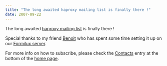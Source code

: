 ```yaml
---
title: "The long awaited haproxy mailing list is finally there !"
date: 2007-09-22
---
```

The long awaited [haproxy mailing list](https://www.mail-archive.com/haproxy@formilux.org/) is finally there !

Special thanks to my friend [Benoit](http://bdolez.free.fr/) who has spent some time setting it up on our [Formilux server](http://www.formilux.org/).

For more info on how to subscribe, please check the [Contacts](/#tact) entry at the bottom of the [home page](/).

